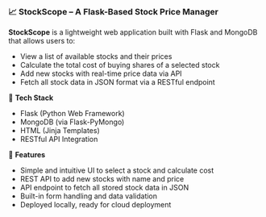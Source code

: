 
### 📈 StockScope – A Flask-Based Stock Price Manager

**StockScope** is a lightweight web application built with Flask and MongoDB that allows users to:
- View a list of available stocks and their prices
- Calculate the total cost of buying shares of a selected stock
- Add new stocks with real-time price data via API
- Fetch all stock data in JSON format via a RESTful endpoint

🔧 **Tech Stack**  
- Flask (Python Web Framework)  
- MongoDB (via Flask-PyMongo)  
- HTML (Jinja Templates)  
- RESTful API Integration

🚀 **Features**
- Simple and intuitive UI to select a stock and calculate cost
- REST API to add new stocks with name and price
- API endpoint to fetch all stored stock data in JSON
- Built-in form handling and data validation
- Deployed locally, ready for cloud deployment


